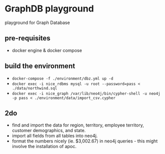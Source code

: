 # GraphDB playground
 playground for Graph Database

## pre-requisites

- docker engine & docker compose

## build the environment

- `docker-compose -f ./environment/dbz.yml up -d`
- `docker exec -i nice_rdbms mysql -u root --password=pass < ./data/northwind.sql`
- `docker exec -i nice_graph /var/lib/neo4j/bin/cypher-shell -u neo4j -p pass < ./environment/data/import_csv.cypher`

## 2do

- find and import the data for region, territory, employee territory, customer demographics, and state.
- import all fields from all tables into neo4j.
- format the numbers nicely (ie. $3,002.67) in neo4j queries - this might involve the installation of apoc.
